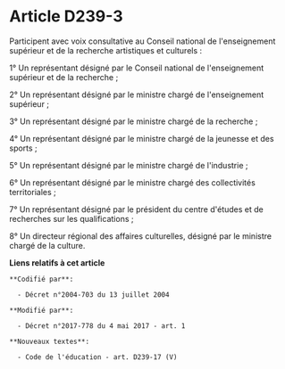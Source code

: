 # Article D239-3

Participent avec voix consultative au Conseil national de l'enseignement supérieur et de la recherche artistiques et
culturels :

1° Un représentant désigné par le Conseil national de l'enseignement supérieur et de la recherche ;

2° Un représentant désigné par le ministre chargé de l'enseignement supérieur ;

3° Un représentant désigné par le ministre chargé de la recherche ;

4° Un représentant désigné par le ministre chargé de la jeunesse et des sports ;

5° Un représentant désigné par le ministre chargé de l'industrie ;

6° Un représentant désigné par le ministre chargé des collectivités territoriales ;

7° Un représentant désigné par le président du centre d'études et de recherches sur les qualifications ;

8° Un directeur régional des affaires culturelles, désigné par le ministre chargé de la culture.

**Liens relatifs à cet article**

	**Codifié par**:

	  - Décret n°2004-703 du 13 juillet 2004

	**Modifié par**:

	  - Décret n°2017-778 du 4 mai 2017 - art. 1

	**Nouveaux textes**:

	  - Code de l'éducation - art. D239-17 (V)
